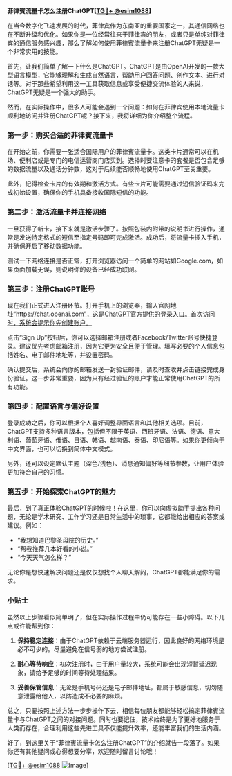 **菲律賓流量卡怎么注册ChatGPT[[TG💪+ @esim1088](https://t.me/s/esim1088)]**

在当今数字化飞速发展的时代，菲律宾作为东南亚的重要国家之一，其通信网络也在不断升级和优化。如果你是一位经常往来于菲律宾的朋友，或者只是单纯对菲律宾的通信服务感兴趣，那么了解如何使用菲律賓流量卡来注册ChatGPT无疑是一个非常实用的技能。

首先，让我们简单了解一下什么是ChatGPT。ChatGPT是由OpenAI开发的一款大型语言模型，它能够理解和生成自然语言，帮助用户回答问题、创作文本、进行对话等。对于那些希望利用这一工具获取信息或享受便捷交流体验的人来说，ChatGPT无疑是一个强大的助手。

然而，在实际操作中，很多人可能会遇到一个问题：如何在菲律宾使用本地流量卡顺利地访问并注册ChatGPT呢？接下来，我将详细为你介绍整个流程。

### 第一步：购买合适的菲律賓流量卡

在开始之前，你需要一张适合国际用户的菲律賓流量卡。这类卡片通常可以在机场、便利店或是专门的电信运营商门店买到。选择时要注意卡的套餐是否包含足够的数据流量以及通话分钟数，这对于后续能否顺畅地使用ChatGPT至关重要。

此外，记得检查卡片的有效期和激活方式。有些卡片可能需要通过短信验证码来完成初始设置，确保你的手机具备接收国际短信的功能。

### 第二步：激活流量卡并连接网络

一旦获得了新卡，接下来就是激活步骤了。按照包装内附带的说明书进行操作，通常是发送特定格式的短信至指定号码即可完成激活。成功后，将流量卡插入手机，并确保开启了移动数据功能。

测试一下网络连接是否正常，打开浏览器访问一个简单的网站如Google.com，如果页面加载无误，则说明你的设备已经成功联网。

### 第三步：注册ChatGPT账号

现在我们正式进入注册环节。打开手机上的浏览器，输入官网地址“https://chat.openai.com”，这是ChatGPT官方提供的登录入口。首次访问时，系统会提示你先创建账户。

点击“Sign Up”按钮后，你可以选择邮箱注册或者Facebook/Twitter账号快捷登录。建议优先考虑邮箱注册，因为它更为安全且便于管理。填写必要的个人信息包括姓名、电子邮件地址等，并设置密码。

确认提交后，系统会向你的邮箱发送一封验证邮件，请及时查收并点击链接完成身份验证。这一步非常重要，因为只有经过验证的账户才能正常使用ChatGPT的所有功能。

### 第四步：配置语言与偏好设置

登录成功之后，你可以根据个人喜好调整界面语言和其他相关选项。目前，ChatGPT支持多种语言版本，包括但不限于英语、西班牙语、法语、德语、意大利语、葡萄牙语、俄语、日语、韩语、越南语、泰语、印尼语等。如果你更倾向于中文界面，也可以切换到简体中文模式。

另外，还可以设定默认主题（深色/浅色）、消息通知偏好等细节参数，让用户体验更加符合自己的习惯。

### 第五步：开始探索ChatGPT的魅力

最后，到了真正体验ChatGPT的时候啦！在这里，你可以向虚拟助手提出各种问题，无论是学术研究、工作学习还是日常生活中的琐事，它都能给出相应的答案或建议。例如：

- “我想知道巴黎圣母院的历史。”
- “帮我推荐几本好看的小说。”
- “今天天气怎么样？”

无论你是想快速解决问题还是仅仅想找个人聊天解闷，ChatGPT都能满足你的需求。

### 小贴士

虽然以上步骤看似简单明了，但在实际操作过程中仍可能存在一些小障碍。以下几点或许能帮到你：

1. **保持稳定连接**：由于ChatGPT依赖于云端服务器运行，因此良好的网络环境是必不可少的。尽量避免在信号弱的地方尝试注册。
   
2. **耐心等待响应**：初次注册时，由于用户量较大，系统可能会出现短暂延迟现象，请给予足够的时间等待处理结果。

3. **妥善保管信息**：无论是手机号码还是电子邮件地址，都属于敏感信息，切勿随意泄露给他人，以防造成不必要的麻烦。

总之，只要按照上述方法一步步操作下去，相信每位朋友都能够轻松搞定菲律賓流量卡与ChatGPT之间的对接问题。同时也要记住，技术始终是为了更好地服务于人类而存在，合理利用这些先进工具不仅能提升效率，还能丰富我们的生活内涵。

好了，到这里关于“菲律賓流量卡怎么注册ChatGPT”的介绍就告一段落了。如果你还有其他疑问或心得想要分享，欢迎随时留言讨论哦！

[[TG💪+ @esim1088](https://t.me/s/esim1088) ![Image](https://i.postimg.cc/4NQfJmqS/Snipaste-2025-05-13-00-14-12.png)]